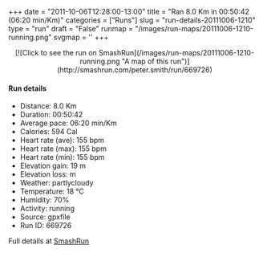 +++
date = "2011-10-06T12:28:00-13:00"
title = "Ran 8.0 Km in 00:50:42 (06:20 min/Km)"
categories = ["Runs"]
slug = "run-details-20111006-1210"
type = "run"
draft = "False"
runmap = "/images/run-maps/20111006-1210-running.png"
svgmap = '<polyline points="61 0, 63 5, 66 8, 72 18, 72 20, 68 23, 65 28, 64 32, 65 37, 63 42, 58 55, 54 59, 53 64, 50 63, 45 64, 40 70, 39 75, 41 79, 40 84, 41 89, 39 90, 32 90, 33 88, 39 84, 39 76, 40 76, 41 79, 41 81, 41 83, 41 86, 37 75, 51 62, 49 94, 22 90, 32 53, 51 66, 46 73, 46 79, 78 82, 49 94, 25 100, 22 90, 47 69, 51 63, 57 56, 61 44, 65 43, 64 44, 61 44, 64 39, 64 32, 66 26, 67 23, 72 21, 69 16, 68 12, 65 5">'
+++



<!--more-->

<center>
[![Click to see the run on SmashRun](/images/run-maps/20111006-1210-running.png "A map of this run")](http://smashrun.com/peter.smith/run/669726)
</center>

#### Run details

* Distance: 8.0 Km
* Duration: 00:50:42
* Average pace: 06:20 min/Km
* Calories: 594 Cal
* Heart rate (ave): 155 bpm
* Heart rate (max): 155 bpm
* Heart rate (min): 155 bpm
* Elevation gain: 19 m
* Elevation loss:  m
* Weather: partlycloudy
* Temperature: 18 &deg;C
* Humidity: 70%
* Activity: running
* Source: gpxfile
* Run ID: 669726

Full details at [SmashRun](http://smashrun.com/peter.smith/run/669726)